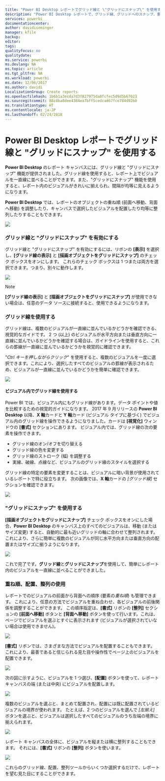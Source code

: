 ```yaml
---
title: "Power BI Desktop レポートでグリッド線と \"グリッドにスナップ\" を使用する"
description: "Power BI Desktop レポートで、グリッド線、グリッドへのスナップ、重ね順、配置、および分布を使用する"
services: powerbi
documentationcenter: 
author: davidiseminger
manager: kfile
backup: 
editor: 
tags: 
qualityfocus: no
qualitydate: 
ms.service: powerbi
ms.devlang: NA
ms.topic: article
ms.tgt_pltfrm: NA
ms.workload: powerbi
ms.date: 12/06/2017
ms.author: davidi
LocalizationGroup: Create reports
ms.openlocfilehash: 1b6b1a3ecda7d3f827975da8fcfec5d9d5b67023
ms.sourcegitcommit: 88c8ba8dee4384ea7bff5cedcad67fce784d92b0
ms.translationtype: HT
ms.contentlocale: ja-JP
ms.lasthandoff: 02/24/2018
---
```

# <a name="use-gridlines-and-snap-to-grid-in-power-bi-desktop-reports"></a>Power BI Desktop レポートでグリッド線と "グリッドにスナップ" を使用する
**Power BI Desktop** のレポート キャンバスには、グリッド線と "グリッドにスナップ" 機能が提供されました。グリッド線を使用すると、レポート上でビジュアルを一直線に並べることができます。また、"グリッドにスナップ" 機能を使用すると、レポート内のビジュアルがきれいに揃えられ、間隔が均等に見えるようになります。

**Power BI Desktop** では、レポートのオブジェクトの重ね順 (前面へ移動、背面へ移動) を調整したり、キャンバスで選択したビジュアルを配置したり均等に整列したりすることもできます。

![](media/desktop-gridlines-snap-to-grid/snap-to-grid_0.png)

### <a name="enabling-gridlines-and-snap-to-grid"></a>グリッド線と "グリッドにスナップ" を有効にする
グリッド線と "グリッドにスナップ" を有効にするには、リボンの **[表示]** を選択し、**[グリッド線の表示]** と **[描画オブジェクトをグリッドにスナップ]** のチェック ボックスをオンにします。 これらのチェック ボックスは 1 つまたは両方を選択できます。つまり、別々に動作します。

![](media/desktop-gridlines-snap-to-grid/snap-to-grid_1.png)

> [!NOTE]
> **[グリッド線の表示]** と **[描画オブジェクトをグリッドにスナップ]** が使用できない場合は、任意のデータ ソースに接続すると、使用できるようになります。
> 
> 

### <a name="using-gridlines"></a>グリッド線を使用する
グリッド線は、複数のビジュアルが一直線に並んでいるかどうかを確認できる、視覚的なガイドです。 2 つ (以上) のビジュアルが水平方向または垂直方向に一直線に並んでいるかどうかを確認する場合は、ガイドラインを使用すると、これらの罫線が一直線に並んでいるかどうかを視覚的に確認できます。

"*Ctrl キーを押しながらクリック*" を使用すると、複数のビジュアルを一度に選択できます。これにより、選択したすべてのビジュアルの罫線が表示されるため、ビジュアルが一直線に並んでいるかどうかを簡単に確認できます。

![](media/desktop-gridlines-snap-to-grid/snap-to-grid_2.png)

#### <a name="using-gridlines-inside-visuals"></a>ビジュアル内でグリッド線を使用する
Power BI では、ビジュアル内にもグリッド線があります。データ ポイントや値を比較するための視覚的ガイドになります。 2017 年 9 月リリースの **Power BI Desktop** 以降、**X 軸**カードと **Y 軸**カード (ビジュアル タイプに基づく) でビジュアル内のグリッド線を操作できるようになりました。カードは **[視覚化]** ウィンドウの **[書式]** セクションにあります。 ビジュアル内では、グリッド線の次の要素を操作できます。

* グリッド線のオン/オフを切り替える
* グリッド線の色を変更する
* グリッド線のストローク (幅) を調整する
* 実線、破線、点線など、ビジュアルのグリッド線のスタイルを選択する

グリッド線の特定の要素を変更することは、ビジュアルに暗い背景が使用されているレポートで特に役立ちます。 次の画像では、**X 軸**カードの *[グリッド線]* セクションを確認できます。

![](media/desktop-gridlines-snap-to-grid/snap-to-grid_9.png)

### <a name="using-snap-to-grid"></a>"グリッドにスナップ" を使用する
**[描画オブジェクトをグリッドにスナップ]** チェック ボックスをオンにした場合、**Power BI Desktop** のキャンバス上のすべてのビジュアルは、移動 (またはサイズ変更) すると、自動的に最も近いグリッドの軸に合わせて整列されます。これにより、さらに簡単に複数のビジュアルが同じ水平方向または垂直方向の配置またはサイズに揃うようになります。

![](media/desktop-gridlines-snap-to-grid/snap-to-grid_3.png)

これで完了です。**グリッド線**と**グリッドにスナップ**を使用して、簡単にレポート内のビジュアルを一直線に並べることができました。

### <a name="using-z-order-align-and-distribute"></a>重ね順、配置、整列の使用
レポートでのビジュアルの前面から背面への順序 (要素の*重ね順*) も管理できます。 これにより、任意の方法でビジュアルを重ね合わせ、各ビジュアルの前後関係を調整することができます。 この順序指定は、**[書式]** リボンの **[整列]** セクションの **[前面へ移動]** ボタンと **[背面へ移動]** ボタンを使って行います。これは、ページでビジュアルを選ぶとすぐに表示されます (ビジュアルが選択されていない場合は使用できません)。

![](media/desktop-gridlines-snap-to-grid/snap-to-grid_4.png)

**[書式]** リボンでは、さまざまな方法でビジュアルを配置することもできます。 これにより、最善であると信じられる見た目や操作性でページ上のビジュアルを配置できます。

![](media/desktop-gridlines-snap-to-grid/snap-to-grid_5.png)

次の図に示すように、ビジュアルを 1 つ選び、**[配置]** ボタンを使って、レポート キャンバスの端 (または中央) にビジュアルを配置します。

![](media/desktop-gridlines-snap-to-grid/snap-to-grid_6.png)

複数のビジュアルを選ぶと、まとめて配置され、配置には既に配置されているビジュアルの境界が使われます。 たとえば、2 つのビジュアルを選んで *[左揃え]* ボタンを選ぶと、ビジュアルは選択したすべてのビジュアルのうち左端の境界に揃えられます。

![](media/desktop-gridlines-snap-to-grid/snap-to-grid_7.png)

レポート キャンバスの全体に、ビジュアルを縦または横に整列することもできます。 それには、**[書式]** リボンの **[整列]** ボタンを使います。

![](media/desktop-gridlines-snap-to-grid/snap-to-grid_8.png)

これらのグリッド線、配置、整列ツールからいくつか選択するだけで、レポートを望む見た目にすることができます。

